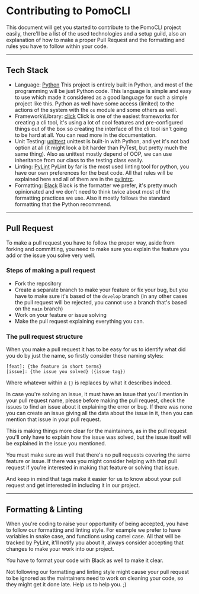 # Contributing to PomoCLI

This document will get you started to contribute to the PomoCLI project easily, there'll be a list of the used technologies and a setup guild, also an explanation of how to make a proper Pull Request and the formatting and rules you have to follow within your code.

---

## Tech Stack

- Language: [Python](https://www.python.org/)
	This project is entirely built in Python, and most of the programming will be just Python code.
	This language is simple and easy to use which made it considered as a good language for such a simple project like this.
	Python as well have some access (limited) to the actions of the system with the `os` module and some others as well.
- Framework\Library: [click](https://pypi.org/project/click/)
	Click is one of the easiest frameworks for creating a cli tool, it's using a lot of cool features and pre-configured things out of the box so creating the interface of the cli tool isn't going to be hard at all.
	You can read more in the documentation.
- Unit Testing: [unittest](https://docs.python.org/3/library/unittest.html)
	unittest is built-in with Python, and yet it's not bad option at all (it might look a bit harder than PyTest, but pretty much the same thing).
	Also as unittest mostly depend of OOP, we can use inheritance from our class to the testing class easily. 
- Linting: [PyLint](https://pypi.org/project/pylint/)
	PyLint by far is the most used linting tool for python, you have our own preferences for the best code.
	All that rules will be explained here and all of them are in the [pylintrc](./pylintrc).
- Formatting: [Black](https://pypi.org/project/black/)
	Black is the formatter we prefer, it's pretty much opinionated and we don't need to think twice about most of the formatting practices we use.
	Also it mostly follows the standard formatting that the Python recommend.

---

## Pull Request

To make a pull request you have to follow the proper way, aside from forking and committing, you need to make sure you explain the feature you add or the issue you solve very well.

### Steps of making a pull request

- Fork the repository
- Create a separate branch to make your feature or fix your bug, but you have to make sure it's based of the `develop` branch (in any other cases the pull request will be rejected, you cannot use a branch that's based on the `main` branch)
- Work on your feature or issue solving
- Make the pull request explaining everything you can.

### The pull request structure

When you make a pull request it has to be easy for us to identify what did you do by just the name, so firstly consider these naming styles:

```
[feat]: {the feature in short terms}
[issue]: {the issue you solved} ({issue tag})
```

Where whatever within a `{}` is replaces by what it describes indeed.  

In case you're solving an issue, it must have an issue that you'll mention in your pull request name, please before making the pull request, check the issues to find an issue about it explaining the error or bug. If there was none you can create an issue giving all the data about the issue in it, then you can mention that issue in your pull request.

This is making things more clear for the maintainers, as in the pull request you'll only have to explain how the issue was solved, but the issue itself will be explained in the issue you mentioned.

You must make sure as well that there's no pull requests covering the same feature or issue. If there was you might consider helping with that pull request if you're interested in making that feature or solving that issue.

And keep in mind that tags make it easier for us to know about your pull request and get interested in including it in our project.

---

## Formatting & Linting

When you're coding to raise your opportunity of being accepted, you have to follow our formatting and linting style.
For example we prefer to have variables in snake case, and functions using camel case.
All that will be tracked by PyLint, it'll notify you about it, always consider accepting that changes to make your work into our project.

You have to format your code with Black as well to make it clear.

Not following our formatting and linting style might cause your pull request to be ignored as the maintainers need to work on cleaning your code, so they might get it done late. Help us to help you. ;)
